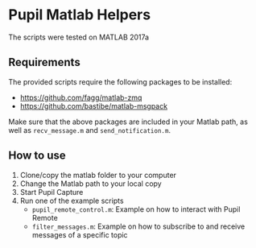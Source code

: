 # Pupil Matlab Helpers

The scripts were tested on MATLAB 2017a

## Requirements

The provided scripts require the following packages to be installed:
- https://github.com/fagg/matlab-zmq
- https://github.com/bastibe/matlab-msgpack

Make sure that the above packages are included in your Matlab path, as well
as `recv_message.m` and `send_notification.m`.

## How to use

1. Clone/copy the matlab folder to your computer
2. Change the Matlab path to your local copy
3. Start Pupil Capture
4. Run one of the example scripts
    - `pupil_remote_control.m`: Example on how to interact with Pupil Remote
    - `filter_messages.m`: Example on how to subscribe to and receive messages
        of a specific topic
